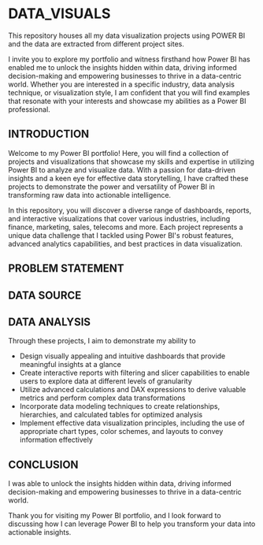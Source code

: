 # DATA_VISUALS
This repository houses all my data visualization projects using POWER BI and the data are extracted from different project sites.

I invite you to explore my portfolio and witness firsthand how Power BI has enabled me to unlock the insights hidden within data, driving informed decision-making and empowering businesses to thrive in a data-centric world. Whether you are interested in a specific industry, data analysis technique, or visualization style, I am confident that you will find examples that resonate with your interests and showcase my abilities as a Power BI professional.
## INTRODUCTION
Welcome to my Power BI portfolio! Here, you will find a collection of projects and visualizations that showcase my skills and expertise in utilizing Power BI to analyze and visualize data. With a passion for data-driven insights and a keen eye for effective data storytelling, I have crafted these projects to demonstrate the power and versatility of Power BI in transforming raw data into actionable intelligence.

In this repository, you will discover a diverse range of dashboards, reports, and interactive visualizations that cover various industries, including finance, marketing, sales, telecoms and more. Each project represents a unique data challenge that I tackled using Power BI's robust features, advanced analytics capabilities, and best practices in data visualization.
## PROBLEM STATEMENT
## DATA SOURCE
## DATA ANALYSIS
Through these projects, I aim to demonstrate my ability to

+ Design visually appealing and intuitive dashboards that provide meaningful insights at a glance
+ Create interactive reports with filtering and slicer capabilities to enable users to explore data at different levels of granularity
+ Utilize advanced calculations and DAX expressions to derive valuable metrics and perform complex data transformations
+ Incorporate data modeling techniques to create relationships, hierarchies, and calculated tables for optimized analysis
+ Implement effective data visualization principles, including the use of appropriate chart types, color schemes, and layouts to convey information effectively
## CONCLUSION
I was able to unlock the insights hidden within data, driving informed decision-making and empowering businesses to thrive in a data-centric world.

Thank you for visiting my Power BI portfolio, and I look forward to discussing how I can leverage Power BI to help you transform your data into actionable insights.
